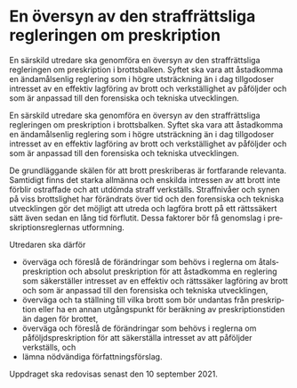 # En översyn av den straff­rätts­liga regle­ringen om preskription

En särskild utredare ska genomföra en översyn av den straff­rätts­liga regleringen om preskrip­tion i brottsbalken. Syftet ska vara att åstadkomma en ända­måls­enlig reglering som i högre utsträck­ning än i dag tillgodo­ser intresset av en effektiv lag­föring av brott och verk­ställighet av påföljder och som är anpassad till den foren­siska och tekniska utveck­lingen.

En särskild utredare ska genomföra en översyn av den straff­rätts­liga regleringen om preskrip­tion i brottsbalken. Syftet ska vara att åstadkomma en ända­måls­enlig reglering som i högre utsträck­ning än i dag tillgodo­ser intresset av en effektiv lag­föring av brott och verk­ställighet av påföljder och som är anpassad till den foren­siska och tekniska utveck­lingen.

De grundläggande skälen för att brott preskri­beras är fortfarande rele­vanta. Samtidigt finns det starka allmänna och enskilda intressen av att brott inte förblir ostraffade och att utdömda straff verk­ställs. Straff­nivåer och synen på viss brotts­lighet har förändrats över tid och den foren­siska och tekniska utveck­lingen gör det möjligt att utreda och lag­föra brott på ett rätts­säkert sätt även sedan en lång tid förflutit. Dessa faktorer bör få genomslag i pre­skrip­tions­reg­lernas utform­ning.

Utredaren ska därför

* överväga och föreslå de förändringar som behövs i reglerna om åtals­preskrip­tion och absolut preskrip­tion för att åstad­komma en reglering som säker­ställer intresset av en effektiv och rätts­säker lag­föring av brott och som är anpassad till den foren­siska och tekniska utveck­lingen,
* överväga och ta ställning till vilka brott som bör undan­tas från preskrip­tion eller ha en annan utgångs­punkt för beräkning av preskrip­tions­tiden än dagen för brottet,
* överväga och föreslå de förändringar som behövs i reglerna om påföljds­preskrip­tion för att säker­ställa intresset av att påföljder verkställs, och
* lämna nödvändiga författ­nings­förslag.

Uppdraget ska redovisas senast den 10 september 2021.
